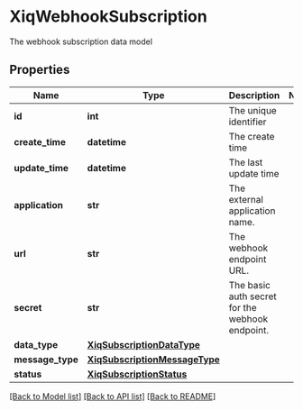 # XiqWebhookSubscription

The webhook subscription data model
## Properties
Name | Type | Description | Notes
------------ | ------------- | ------------- | -------------
**id** | **int** | The unique identifier | 
**create_time** | **datetime** | The create time | 
**update_time** | **datetime** | The last update time | 
**application** | **str** | The external application name. | 
**url** | **str** | The webhook endpoint URL. | 
**secret** | **str** | The basic auth secret for the webhook endpoint. | 
**data_type** | [**XiqSubscriptionDataType**](XiqSubscriptionDataType.md) |  | 
**message_type** | [**XiqSubscriptionMessageType**](XiqSubscriptionMessageType.md) |  | 
**status** | [**XiqSubscriptionStatus**](XiqSubscriptionStatus.md) |  | 

[[Back to Model list]](../README.md#documentation-for-models) [[Back to API list]](../README.md#documentation-for-api-endpoints) [[Back to README]](../README.md)


